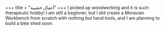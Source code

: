 +++
title = "أعمال خشبية"
+++
I picked up woodworking and it is such therapeutic hobby! I am still a beginner, but I did create a
Moravian Workbench from scratch with nothing but hand tools, and I am planning to build a bike shed
soon.
